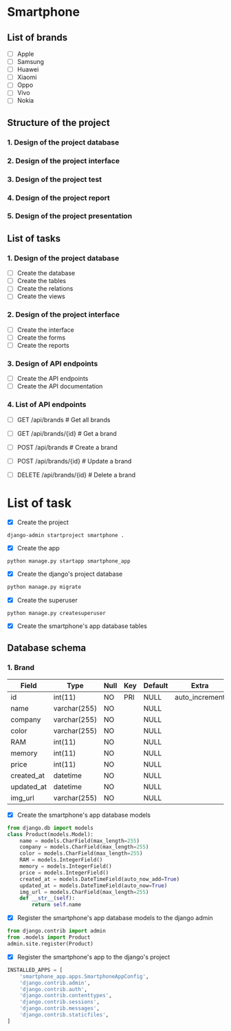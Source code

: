 # Smartphone 
## List of brands

- [ ] Apple
- [ ] Samsung
- [ ] Huawei
- [ ] Xiaomi
- [ ] Oppo
- [ ] Vivo
- [ ] Nokia

## Structure of the project
### 1. Design of the project database
### 2. Design of the project interface
### 3. Design of the project test
### 4. Design of the project report
### 5. Design of the project presentation

## List of tasks
### 1. Design of the project database
- [ ] Create the database
- [ ] Create the tables
- [ ] Create the relations
- [ ] Create the views

### 2. Design of the project interface

- [ ] Create the interface
- [ ] Create the forms
- [ ] Create the reports

### 3. Design of API endpoints
- [ ] Create the API endpoints
- [ ] Create the API documentation

### 4. List of API endpoints

- [ ] GET /api/brands # Get all brands
- [ ] GET /api/brands/{id} # Get a brand
- [ ] POST /api/brands # Create a brand
- [ ] POST /api/brands/{id} # Update a brand
- [ ] DELETE /api/brands/{id} # Delete a brand


# List of task
- [x] Create the project

```django-admin startproject smartphone .```

- [x] Create the app

```python manage.py startapp smartphone_app```

- [x] Create the django's project database

```bash
python manage.py migrate
```

- [x] Create the superuser

```python manage.py createsuperuser```

- [x] Create the smartphone's app database tables

## Database schema
### 1. Brand
| Field | Type | Null | Key | Default | Extra |
| --- | --- | --- | --- | --- | --- |
| id | int(11) | NO | PRI | NULL | auto_increment |
| name | varchar(255) | NO | | NULL | |
| company | varchar(255) | NO | | NULL | |
| color | varchar(255) | NO | | NULL | |
| RAM | int(11) | NO | | NULL | |
| memory | int(11) | NO | | NULL | |
| price | int(11) | NO | | NULL | |
| created_at | datetime | NO | | NULL | |
| updated_at | datetime | NO | | NULL | |
| img_url | varchar(255) | NO | | NULL | |

- [x] Create the smartphone's app database models

```python
from django.db import models
class Product(models.Model):
    name = models.CharField(max_length=255)
    company = models.CharField(max_length=255)
    color = models.CharField(max_length=255)
    RAM = models.IntegerField()
    memory = models.IntegerField()
    price = models.IntegerField()
    created_at = models.DateTimeField(auto_now_add=True)
    updated_at = models.DateTimeField(auto_now=True)
    img_url = models.CharField(max_length=255)
    def __str__(self):
        return self.name
```

- [x] Register the smartphone's app database models to the django admin



```python
from django.contrib import admin
from .models import Product
admin.site.register(Product)
```

- [x] Register the smartphone's app to the django's project

```python
INSTALLED_APPS = [
    'smartphone_app.apps.SmartphoneAppConfig',
    'django.contrib.admin',
    'django.contrib.auth',
    'django.contrib.contenttypes',
    'django.contrib.sessions',
    'django.contrib.messages',
    'django.contrib.staticfiles',
]
```
